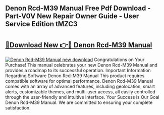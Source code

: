 ## Denon Rcd-M39 Manual Free Pdf Download - Part-V0V New Repair Owner Guide - User Service Edition tMZC3

# <h2><a href="http://cf11022.oget.top/?id=Denon+Rcd-M39+Manual">🔗Download New 👉🔴 Denon Rcd-M39 Manual</a></h2>

[![Denon Rcd-M39 Manual new download](https://i.imgur.com/5g1atiW.png)](http://cf11022.oget.top/?id=Denon+Rcd-M39+Manual)
Congratulations on Your Purchase! This manual celebrates your new Denon Rcd-M39 Manual and provides a roadmap to its successful operation. Important Information Regarding Software Denon Rcd-M39 Manual This product requires compatible software for optimal performance. Denon Rcd-M39 Manual comes with an array of advanced features, including geolocation, smart alerts, customizable themes, and multi-user access, all easily controlled through the user-friendly and intuitive interface. Your Success is Our Goal Denon Rcd-M39 Manual. We are committed to ensuring your complete satisfaction.
